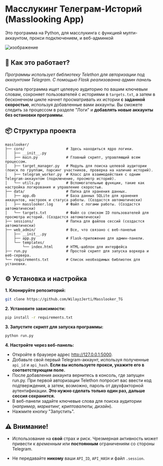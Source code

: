 # Масслукинг Телеграм-Историй (Masslooking App)

Это программа на Python, для масслукинга с функцией мулти-аккаунтом, прокси подключением, и веб-админкой

![изображение](https://github.com/user-attachments/assets/77efc520-7fd9-43de-80c9-144f455f8619)


## 🚀 Как это работает?

*Программы использует библиотеку Telethon для авторизации под аккаунтоми Telegram. С помощью Flask реализованна админ панель*

Сначала программа ищет целевую аудиторию по вашим ключевым словам, сохроняет пользователей с историями в `targets.txt`, а затем в бесконечном цикле начнет просматривать их истории **с заданной скоростью**, используя добавленные вами аккаунты. Вы сможете следить за процессом в разделе "Логи" и **добавлять новые аккаунты без остановки программы**.

## 📦 Структура проекта
```
masslooker/
├── core/                   # Здесь находиться ядро логики. 
│   ├── __init__.py
│   ├── main.py             # Главный скрипт, управляющий всем процессом.
│   ├── target_manager.py   # Модуль для поиска целевой аудитории (поиск по группам, парсинг участников, проверка на наличие историй).
│   ├── telegram_worker.py  # Класс для взаимодействия с одним Telegram-аккаунтом (подключение, просмотр историй).
│   └── utils.py            # Вспомогательные функции, такие как настройка логирования и управление скоростью.
├── data/                   # Папка для хранения данных.
│   ├── app.db              # База данных SQLite для хранения аккаунтов, настроек и статуса работы. (Создастся автоматически)
│   ├── masslooker.log      # Файл с логами работы. (Создастся автоматически)
│   └── targets.txt         # Файл со списком ID пользователей для просмотра историй. (Создастся автоматически)
├── sessions/               # Папка для файлов сессий (создастся автоматически)
├── web_admin/              # Все, что связано с веб-панелью
│   ├── __init__.py
│   ├── app.py              # Flask-приложение для админ-панели.
│   └── templates/
│       └── index.html      # HTML-шаблон для интерфейса
├── run.py                  # Простой скрипт для запуска воркера и веб-сервера.
└── requirements.txt        # Список необходимых библиотек для установки.
```

## ⚙️ Установка и настройка

**1. Клонируйте репозиторий:**
``` bash
git clone https://github.com/WilayzJerti/Masslooker_TG
```
**2. Установите зависимости:**
``` bash
pip install -r requirements.txt
```
**3. Запустите скрипт для запуска программы:** 
``` bash
python run.py
```
**4. Настройте через веб-панель:**

- Откройте в браузере адрес http://127.0.0.1:5000.
- Добавьте свой первый Telegram-аккаунт, используя полученные `api_id` и `api_hash`. **Если вы используете прокси, укажите его в соответствующем поле.**
- После добавления аккаунта вернитесь в консоль, где запущен run.py. При первой авторизации Telethon попросит вас ввести код подтверждения, а затем, возможно, пароль от двухфакторной аутентификации. **Это нужно сделать только один раз, дальше сессия сохранится.**
- В веб-панели задайте ключевые слова для поиска аудитории (*например, маркетинг, криптовалюты, дизайн*).
- Нажмите кнопку "Запустить".    

## ⚠️ Внимание!

- Использование на **свой** страх и риск. Чрезмерная активность может привести к *временным* или **постоянным** ограничениям со стороны Telegram. 

- Не передавайте **никому** ваши `API_ID`, `API_HASH` и файл `.session`.
